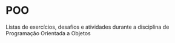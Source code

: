# POO
Listas de exercícios, desafios e atividades durante a disciplina de Programação Orientada a Objetos

